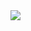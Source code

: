 
<img src="https://capsule-render.vercel.app/api?type=waving&color=gradient&height=100&width=200%&section=footer&text=M%20e%20l%20i%20k%20e%20"/>
